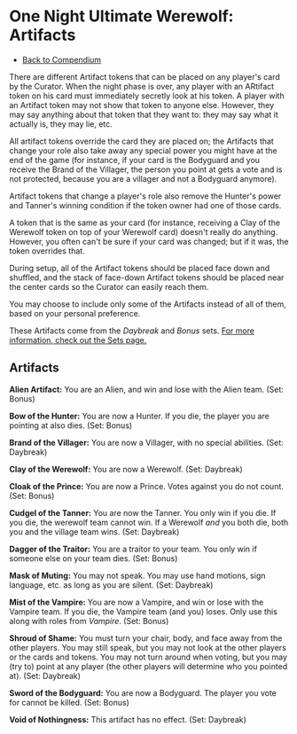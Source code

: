 # One Night Ultimate Werewolf: Artifacts

- [Back to Compendium](/fake-fan-adam/view/werewolf~compendium)

There are different Artifact tokens that can be placed on any player's card by the Curator.
When the night phase is over, any player with an ARtifact token on his card must immediately secretly look at his token.
A player with an Artifact token may not show that token to anyone else.
However, they may say anything about that token that they want to:
they may say what it actually is, they may lie, etc.

All artifact tokens override the card they are placed on; the Artifacts that change your role also take away any special power you might have
at the end of the game (for instance, if your card is the Bodyguard and you receive the Brand of the Villager, the person you point at gets a vote and is not protected, because you are a villager and not a Bodyguard anymore).

Artifact tokens that change a player's role also remove the Hunter's power and Tanner's winning condition if the token owner had one of those cards.

A token that is the same as your card (for instance, receiving a Clay of the Werewolf token on top of your Werewolf card) doesn't really do anything.
However, you often can't be sure if your card was changed; but if it was, the token overrides that.

During setup, all of the Artifact tokens should be placed face down and shuffled,
and the stack of face-down Artifact tokens should be placed near the center cards so the Curator can easily reach them.

You may choose to include only some of the Artifacts instead of all of them, based on your personal preference.

These Artifacts come from the *Daybreak* and *Bonus* sets.
[For more information, check out the Sets page.](/fake-fan-adam/view/werewolf~sets)

## Artifacts

**Alien Artifact:**
You are an Alien, and win and lose with the Alien team.
(Set: Bonus)

**Bow of the Hunter:**
You are now a Hunter. 
If you die, the player you are pointing at also dies.
(Set: Bonus)

**Brand of the Villager:**
You are now a Villager, with no special abilities.
(Set: Daybreak)

**Clay of the Werewolf:**
You are now a Werewolf.
(Set: Daybreak)

**Cloak of the Prince:**
You are now a Prince. 
Votes against you do not count.
(Set: Bonus)

**Cudgel of the Tanner:**
You are now the Tanner. You only win if you die.
If you die, the werewolf team cannot win.
If a Werewolf *and* you both die, both you and the village team wins.
(Set: Daybreak)

**Dagger of the Traitor:**
You are a traitor to your team. You only win if someone else on your team dies. 
(Set: Bonus)

**Mask of Muting:**
You may not speak.
You may use hand motions, sign language, etc. as long as you are silent. 
(Set: Daybreak)

**Mist of the Vampire:**
You are now a Vampire, and win or lose with the Vampire team.
If you die, the Vampire team (and you) loses.
Only use this along with roles from *Vampire*. 
(Set: Bonus)

**Shroud of Shame:**
You must turn your chair, body, and face away from the other players.
You may still speak, but you may not look at the other players or the cards and tokens.
You may not turn around when voting, but you may (try to) point at any player
(the other players will determine who you pointed at).
(Set: Daybreak)

**Sword of the Bodyguard:**
You are now a Bodyguard. 
The player you vote for cannot be killed.
(Set: Bonus)

**Void of Nothingness:**
This artifact has no effect.
(Set: Daybreak)

